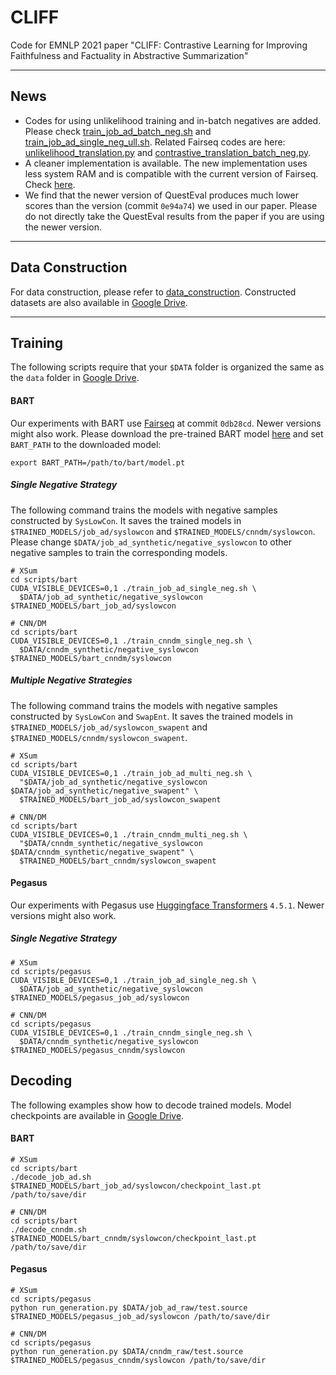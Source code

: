 # CLIFF

Code for EMNLP 2021 paper "CLIFF: Contrastive Learning for Improving Faithfulness and Factuality in Abstractive Summarization"

---------

## News

- Codes for using unlikelihood training and in-batch negatives are added. Please check [train_job_ad_batch_neg.sh](scripts/bart/train_job_ad_batch_neg.sh) and [train_job_ad_single_neg_ull.sh](scripts/bart/train_job_ad_single_neg_ull.sh).
Related Fairseq codes are here: [unlikelihood_translation.py](models/bart/unlikelihood_translation.py) and [contrastive_translation_batch_neg.py](models/bart/contrastive_translation_batch_neg.py).
- A cleaner implementation is available. The new implementation uses less system RAM and is compatible with the current version of Fairseq.
Check [here](new_fairseq_implementation).
- We find that the newer version of QuestEval produces much lower scores than the version (commit `0e94a74`) we used in our paper.
Please do not directly take the QuestEval results from the paper if you are using the newer version.

---------

## Data Construction

For data construction, please refer to [data_construction](data_construction).
Constructed datasets are also available in [Google Drive](https://drive.google.com/drive/folders/1b7JD419DBJv2BrNduBYOs8floP1JgO0-?usp=sharing).

---------

## Training

The following scripts require that your `$DATA` folder is organized the same as the `data` folder
in [Google Drive](https://drive.google.com/drive/folders/1b7JD419DBJv2BrNduBYOs8floP1JgO0-?usp=sharing).

#### BART

Our experiments with BART use [Fairseq](https://github.com/pytorch/fairseq) at commit `0db28cd`. Newer versions might also work.
Please download the pre-trained BART model [here](https://github.com/pytorch/fairseq/tree/master/examples/bart)
and set `BART_PATH` to the downloaded model:

```shell
export BART_PATH=/path/to/bart/model.pt
```

##### Single Negative Strategy

The following command trains the models with negative samples constructed by `SysLowCon`.
It saves the trained models in `$TRAINED_MODELS/job_ad/syslowcon` and `$TRAINED_MODELS/cnndm/syslowcon`.
Please change `$DATA/job_ad_synthetic/negative_syslowcon` to other negative samples to train the corresponding models.

```shell
# XSum
cd scripts/bart
CUDA_VISIBLE_DEVICES=0,1 ./train_job_ad_single_neg.sh \
  $DATA/job_ad_synthetic/negative_syslowcon $TRAINED_MODELS/bart_job_ad/syslowcon

# CNN/DM
cd scripts/bart
CUDA_VISIBLE_DEVICES=0,1 ./train_cnndm_single_neg.sh \
  $DATA/cnndm_synthetic/negative_syslowcon $TRAINED_MODELS/bart_cnndm/syslowcon
```

##### Multiple Negative Strategies

The following command trains the models with negative samples constructed by `SysLowCon` and `SwapEnt`.
It saves the trained models in `$TRAINED_MODELS/job_ad/syslowcon_swapent` and `$TRAINED_MODELS/cnndm/syslowcon_swapent`.

```shell
# XSum
cd scripts/bart
CUDA_VISIBLE_DEVICES=0,1 ./train_job_ad_multi_neg.sh \
  "$DATA/job_ad_synthetic/negative_syslowcon $DATA/job_ad_synthetic/negative_swapent" \
  $TRAINED_MODELS/bart_job_ad/syslowcon_swapent

# CNN/DM
cd scripts/bart
CUDA_VISIBLE_DEVICES=0,1 ./train_cnndm_multi_neg.sh \
  "$DATA/cnndm_synthetic/negative_syslowcon $DATA/cnndm_synthetic/negative_swapent" \
  $TRAINED_MODELS/bart_cnndm/syslowcon_swapent
```

#### Pegasus

Our experiments with Pegasus use [Huggingface Transformers](https://github.com/huggingface/transformers) `4.5.1`.
Newer versions might also work.

##### Single Negative Strategy

```shell
# XSum
cd scripts/pegasus
CUDA_VISIBLE_DEVICES=0,1 ./train_job_ad_single_neg.sh \
  $DATA/job_ad_synthetic/negative_syslowcon $TRAINED_MODELS/pegasus_job_ad/syslowcon
  
# CNN/DM
cd scripts/pegasus
CUDA_VISIBLE_DEVICES=0,1 ./train_cnndm_single_neg.sh \
  $DATA/cnndm_synthetic/negative_syslowcon $TRAINED_MODELS/pegasus_cnndm/syslowcon
```

## Decoding

The following examples show how to decode trained models. Model checkpoints are available in 
[Google Drive](https://drive.google.com/drive/folders/1b7JD419DBJv2BrNduBYOs8floP1JgO0-?usp=sharing).

#### BART

```shell
# XSum
cd scripts/bart
./decode_job_ad.sh $TRAINED_MODELS/bart_job_ad/syslowcon/checkpoint_last.pt /path/to/save/dir

# CNN/DM
cd scripts/bart
./decode_cnndm.sh $TRAINED_MODELS/bart_cnndm/syslowcon/checkpoint_last.pt /path/to/save/dir
```

#### Pegasus

```shell
# XSum
cd scripts/pegasus
python run_generation.py $DATA/job_ad_raw/test.source $TRAINED_MODELS/pegasus_job_ad/syslowcon /path/to/save/dir

# CNN/DM
cd scripts/pegasus
python run_generation.py $DATA/cnndm_raw/test.source $TRAINED_MODELS/pegasus_cnndm/syslowcon /path/to/save/dir
```
